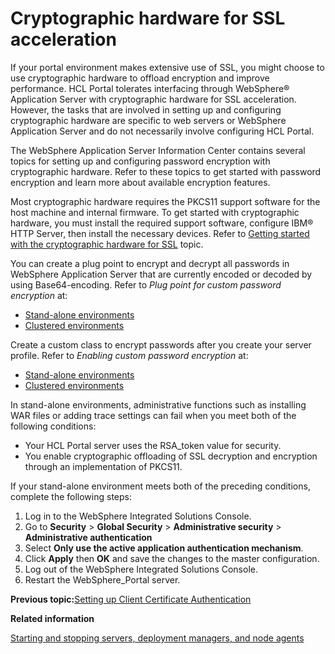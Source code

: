 # Cryptographic hardware for SSL acceleration

If your portal environment makes extensive use of SSL, you might choose to use cryptographic hardware to offload encryption and improve performance. HCL Portal tolerates interfacing through WebSphere® Application Server with cryptographic hardware for SSL acceleration. However, the tasks that are involved in setting up and configuring cryptographic hardware are specific to web servers or WebSphere Application Server and do not necessarily involve configuring HCL Portal.

The WebSphere Application Server Information Center contains several topics for setting up and configuring password encryption with cryptographic hardware. Refer to these topics to get started with password encryption and learn more about available encryption features.

Most cryptographic hardware requires the PKCS11 support software for the host machine and internal firmware. To get started with cryptographic hardware, you must install the required support software, configure IBM® HTTP Server, then install the necessary devices. Refer to [Getting started with the cryptographic hardware for SSL](http://www-01.ibm.com/support/knowledgecenter/SSEQTJ_8.5.5/com.ibm.websphere.ihs.doc/ihs/tihs_cryptossl.html) topic.

You can create a plug point to encrypt and decrypt all passwords in WebSphere Application Server that are currently encoded or decoded by using Base64-encoding. Refer to *Plug point for custom password encryption* at:

-   [Stand-alone environments](http://www-01.ibm.com/support/knowledgecenter/SSEQTP_8.5.5/com.ibm.websphere.base.doc/ae/csec_plugpoint_custpass_encrypt.html)
-   [Clustered environments](http://www-01.ibm.com/support/knowledgecenter/SSAW57_8.5.5/com.ibm.websphere.nd.multiplatform.doc/ae/csec_plugpoint_custpass_encrypt.html)

Create a custom class to encrypt passwords after you create your server profile. Refer to *Enabling custom password encryption* at:

-   [Stand-alone environments](http://www-01.ibm.com/support/knowledgecenter/SSEQTP_8.5.5/com.ibm.websphere.base.doc/ae/tsec_enable_custpass_encrypt.html)
-   [Clustered environments](http://www-01.ibm.com/support/knowledgecenter/SSAW57_8.5.5/com.ibm.websphere.nd.multiplatform.doc/ae/tsec_enable_custpass_encrypt.html)

In stand-alone environments, administrative functions such as installing WAR files or adding trace settings can fail when you meet both of the following conditions:

-   Your HCL Portal server uses the RSA\_token value for security.
-   You enable cryptographic offloading of SSL decryption and encryption through an implementation of PKCS11.

If your stand-alone environment meets both of the preceding conditions, complete the following steps:

1.  Log in to the WebSphere Integrated Solutions Console.
2.  Go to **Security** \> **Global Security** \> **Administrative security** \> **Administrative authentication**
3.  Select **Only use the active application authentication mechanism**.
4.  Click **Apply** then **OK** and save the changes to the master configuration.
5.  Log out of the WebSphere Integrated Solutions Console.
6.  Restart the WebSphere\_Portal server.


**Previous topic:**[Setting up Client Certificate Authentication](../../../manage/security/information/confidentiality/configuring_ssl/certauth)

**Related information**  


[Starting and stopping servers, deployment managers, and node agents](../../../manage/stopstart)

